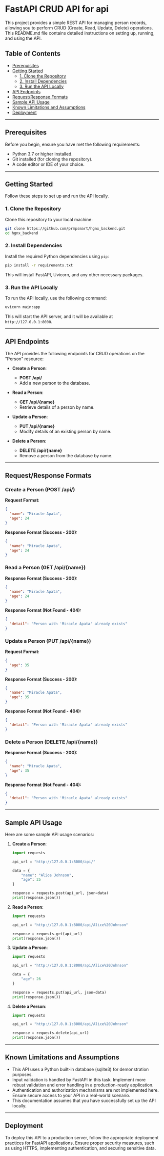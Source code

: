 
# FastAPI CRUD API for api

This project provides a simple REST API for managing person records, allowing you to perform CRUD (Create, Read, Update, Delete) operations. This README.md file contains detailed instructions on setting up, running, and using the API.

## Table of Contents

- [Prerequisites](#prerequisites)
- [Getting Started](#getting-started)
  - [1. Clone the Repository](#1-clone-the-repository)
  - [2. Install Dependencies](#2-install-dependencies)
  - [3. Run the API Locally](#3-run-the-api-locally)
- [API Endpoints](#api-endpoints)
- [Request/Response Formats](#requestresponse-formats)
- [Sample API Usage](#sample-api-usage)
- [Known Limitations and Assumptions](#known-limitations-and-assumptions)
- [Deployment](#deployment)

---

## Prerequisites

Before you begin, ensure you have met the following requirements:

- Python 3.7 or higher installed.
- Git installed (for cloning the repository).
- A code editor or IDE of your choice.

---

## Getting Started

Follow these steps to set up and run the API locally.

### 1. Clone the Repository

Clone this repository to your local machine:

```bash
git clone https://github.com/prmpsmart/hgnx_backend.git
cd hgnx_backend
```

### 2. Install Dependencies

Install the required Python dependencies using `pip`:

```bash
pip install -r requirements.txt
```

This will install FastAPI, Uvicorn, and any other necessary packages.

### 3. Run the API Locally

To run the API locally, use the following command:

```bash
uvicorn main:app
```

This will start the API server, and it will be available at `http://127.0.0.1:8000`.

---

## API Endpoints

The API provides the following endpoints for CRUD operations on the "Person" resource:

- **Create a Person**:
  - **POST /api/**
  - Add a new person to the database.

- **Read a Person**:
  - **GET /api/{name}**
  - Retrieve details of a person by name.

- **Update a Person**:
  - **PUT /api/{name}**
  - Modify details of an existing person by name.

- **Delete a Person**:
  - **DELETE /api/{name}**
  - Remove a person from the database by name.

---

## Request/Response Formats

### Create a Person (POST /api/)

**Request Format:**

```json
{
  "name": "Miracle Apata",
  "age": 24
}
```

**Response Format (Success - 200):**

```json
{
  "name": "Miracle Apata",
  "age": 24
}
```

### Read a Person (GET /api/{name})

**Response Format (Success - 200):**

```json
{
  "name": "Miracle Apata",
  "age": 24
}
```

**Response Format (Not Found - 404):**

```json
{
  "detail": "Person with 'Miracle Apata' already exists"
}
```

### Update a Person (PUT /api/{name})

**Request Format:**

```json
{
  "age": 35
}
```

**Response Format (Success - 200):**

```json
{
  "name": "Miracle Apata",
  "age": 35
}
```

**Response Format (Not Found - 404):**

```json
{
  "detail": "Person with 'Miracle Apata' already exists"
}
```

### Delete a Person (DELETE /api/{name})

**Response Format (Success - 200):**

```json
{
  "name": "Miracle Apata",
  "age": 35
}
```

**Response Format (Not Found - 404):**

```json
{
  "detail": "Person with 'Miracle Apata' already exists"
}
```

---

## Sample API Usage

Here are some sample API usage scenarios:

1. **Create a Person**:

   ```python
   import requests

   api_url = "http://127.0.0.1:8000/api/"

   data = {
       "name": "Alice Johnson",
       "age": 25
   }

   response = requests.post(api_url, json=data)
   print(response.json())
   ```

2. **Read a Person**:

   ```python
   import requests

   api_url = "http://127.0.0.1:8000/api/Alice%20Johnson"

   response = requests.get(api_url)
   print(response.json())
   ```

3. **Update a Person**:

   ```python
   import requests

   api_url = "http://127.0.0.1:8000/api/Alice%20Johnson"

   data = {
       "age": 26
   }

   response = requests.put(api_url, json=data)
   print(response.json())
   ```

4. **Delete a Person**:

   ```python
   import requests

   api_url = "http://127.0.0.1:8000/api/Alice%20Johnson"

   response = requests.delete(api_url)
   print(response.json())
   ```

---

## Known Limitations and Assumptions

- This API uses a Python built-in database (sqlite3) for demonstration purposes.
- Input validation is handled by FastAPI in this task. Implement more robust validation and error handling in a production-ready application.
- Authentication and authorization mechanisms are not implemented here. Ensure secure access to your API in a real-world scenario.
- This documentation assumes that you have successfully set up the API locally.

---

## Deployment

To deploy this API to a production server, follow the appropriate deployment practices for FastAPI applications. Ensure proper security measures, such as using HTTPS, implementing authentication, and securing sensitive data.

